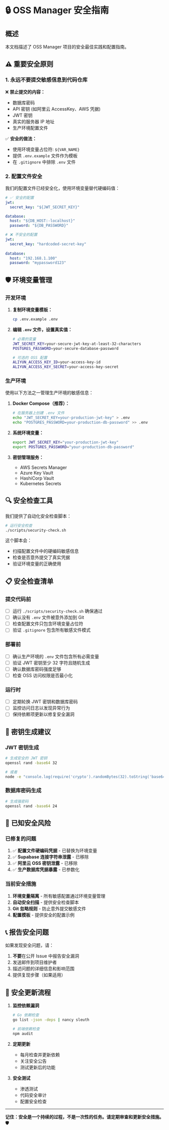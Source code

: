 # 🔒 OSS Manager 安全指南

## 概述

本文档描述了 OSS Manager 项目的安全最佳实践和配置指南。

## ⚠️ 重要安全原则

### 1. **永远不要提交敏感信息到代码仓库**

❌ **禁止提交的内容：**
- 数据库密码
- API 密钥 (如阿里云 AccessKey、AWS 凭据)
- JWT 密钥
- 真实的服务器 IP 地址
- 生产环境配置文件

✅ **安全的做法：**
- 使用环境变量占位符: `${VAR_NAME}`
- 提供 `.env.example` 文件作为模板
- 在 `.gitignore` 中排除 `.env` 文件

### 2. **配置文件安全**

我们的配置文件已经安全化，使用环境变量替代硬编码值：

```yaml
# ✅ 安全的配置
jwt:
  secret_key: "${JWT_SECRET_KEY}"

database:
  host: "${DB_HOST:-localhost}"
  password: "${DB_PASSWORD}"

# ❌ 不安全的配置
jwt:
  secret_key: "hardcoded-secret-key"
  
database:
  host: "192.168.1.100"
  password: "mypassword123"
```

## 🛡️ 环境变量管理

### 开发环境

1. **复制环境变量模板：**
   ```bash
   cp .env.example .env
   ```

2. **编辑 `.env` 文件，设置真实值：**
   ```bash
   # 必需的变量
   JWT_SECRET_KEY=your-secure-jwt-key-at-least-32-characters
   POSTGRES_PASSWORD=your-secure-database-password
   
   # 可选的 OSS 配置
   ALIYUN_ACCESS_KEY_ID=your-access-key-id
   ALIYUN_ACCESS_KEY_SECRET=your-access-key-secret
   ```

### 生产环境

使用以下方法之一管理生产环境的敏感信息：

1. **Docker Compose（推荐）：**
   ```bash
   # 在服务器上创建 .env 文件
   echo "JWT_SECRET_KEY=your-production-jwt-key" > .env
   echo "POSTGRES_PASSWORD=your-production-db-password" >> .env
   ```

2. **系统环境变量：**
   ```bash
   export JWT_SECRET_KEY="your-production-jwt-key"
   export POSTGRES_PASSWORD="your-production-db-password"
   ```

3. **密钥管理服务：**
   - AWS Secrets Manager
   - Azure Key Vault
   - HashiCorp Vault
   - Kubernetes Secrets

## 🔍 安全检查工具

我们提供了自动化安全检查脚本：

```bash
# 运行安全检查
./scripts/security-check.sh
```

这个脚本会：
- 扫描配置文件中的硬编码敏感信息
- 检查是否意外提交了真实凭据
- 验证环境变量的正确使用

## 📋 安全检查清单

### 提交代码前

- [ ] 运行 `./scripts/security-check.sh` 确保通过
- [ ] 确认没有 `.env` 文件被意外添加到 Git
- [ ] 检查配置文件只包含环境变量占位符
- [ ] 验证 `.gitignore` 包含所有敏感文件模式

### 部署前

- [ ] 确认生产环境的 `.env` 文件包含所有必需变量
- [ ] 验证 JWT 密钥至少 32 字符且随机生成
- [ ] 确认数据库密码强度足够
- [ ] 检查 OSS 访问权限是否最小化

### 运行时

- [ ] 定期轮换 JWT 密钥和数据库密码
- [ ] 监控访问日志以发现异常行为
- [ ] 保持依赖项更新以修复安全漏洞

## 🔐 密钥生成建议

### JWT 密钥生成

```bash
# 生成安全的 JWT 密钥
openssl rand -base64 32

# 或者
node -e "console.log(require('crypto').randomBytes(32).toString('base64'))"
```

### 数据库密码生成

```bash
# 生成强密码
openssl rand -base64 24
```

## 🚨 已知安全风险

### 已修复的问题

1. ✅ **配置文件硬编码凭据** - 已替换为环境变量
2. ✅ **Supabase 连接字符串泄露** - 已移除
3. ✅ **阿里云 OSS 密钥泄露** - 已移除
4. ✅ **生产数据库凭据暴露** - 已参数化

### 当前安全措施

1. **环境变量隔离** - 所有敏感配置通过环境变量管理
2. **自动安全扫描** - 提供安全检查脚本
3. **Git 忽略规则** - 防止意外提交敏感文件
4. **配置模板** - 提供安全的配置示例

## 📞 报告安全问题

如果发现安全问题，请：

1. **不要**在公开 Issue 中报告安全漏洞
2. 发送邮件到项目维护者
3. 描述问题的详细信息和影响范围
4. 提供复现步骤（如果适用）

## 🔄 安全更新流程

1. **监控依赖漏洞**
   ```bash
   # Go 依赖检查
   go list -json -deps | nancy sleuth
   
   # 前端依赖检查
   npm audit
   ```

2. **定期更新**
   - 每月检查并更新依赖
   - 关注安全公告
   - 测试更新后的功能

3. **安全测试**
   - 渗透测试
   - 代码安全审计
   - 配置安全检查

---

**记住：安全是一个持续的过程，不是一次性的任务。请定期审查和更新安全措施。** 🛡️
